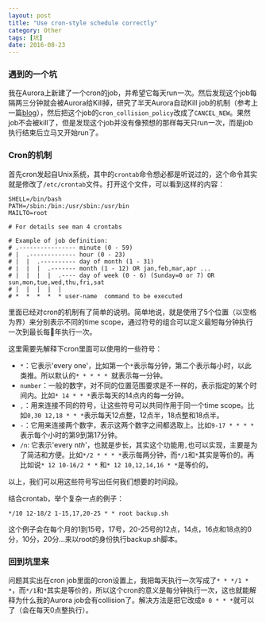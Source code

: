 ```yaml
---
layout: post
title: "Use cron-style schedule correctly"
category: Other
tags: [坑]
date: 2016-08-23
---
```


### 遇到的一个坑

我在Aurora上新建了一个cron的job，并希望它每天run一次。然后发现这个job每隔两三分钟就会被Aurora给Kill掉，研究了半天Aurora自动Kill job的机制（参考上一篇[blog](/framework/2016/08/22/Aurora-Job被Kill的原因)），然后把这个job的`cron_collision_policy`改成了`CANCEL_NEW`。果然job不会被kill了，但是发现这个job并没有像预想的那样每天只run一次，而是job执行结束后立马又开始run了。

### Cron的机制

首先cron发起自Unix系统，其中的`crontab`命令想必都是听说过的，这个命令其实就是修改了`/etc/crontab`文件。打开这个文件，可以看到这样的内容：

```shell
SHELL=/bin/bash
PATH=/sbin:/bin:/usr/sbin:/usr/bin
MAILTO=root

# For details see man 4 crontabs

# Example of job definition:
# .---------------- minute (0 - 59)
# |  .------------- hour (0 - 23)
# |  |  .---------- day of month (1 - 31)
# |  |  |  .------- month (1 - 12) OR jan,feb,mar,apr ...
# |  |  |  |  .---- day of week (0 - 6) (Sunday=0 or 7) OR sun,mon,tue,wed,thu,fri,sat
# |  |  |  |  |
# *  *  *  *  * user-name  command to be executed
```

里面已经对cron的机制有了简单的说明。简单地说，就是使用了5个位置（以空格为界）来分别表示不同的time scope，通过符号的组合可以定义最短每分钟执行一次到最长每年执行一次。

这里需要先解释下cron里面可以使用的一些符号：

- `*`：它表示'every one'，比如第一个`*`表示每分钟，第二个表示每小时，以此类推。所以默认的`* * * * * `就表示每一分钟。
- `number`：一般的数字，对不同的位置范围要求是不一样的，表示指定的某个时间内。比如`* 14 * * *`表示每天的14点内的每一分钟。
- `,`：用来连接不同的符号，让这些符号可以共同作用于同一个time scope。比如`0,30 12,18 * * *`表示每天12点整，12点半，18点整和18点半。
- `-`：它用来连接两个数字，表示这两个数字之间都选取上。比如`9-17 * * * *`表示每个小时的第9到第17分钟。
- `/n`: 它表示'every n*th*'，也就是步长，其实这个功能用`,`也可以实现，主要是为了简洁和方便。比如`*/2 * * * *`表示每两分钟，而`*/1`和`*`其实是等价的。再比如说`* 12 10-16/2 * *` 和`* 12 10,12,14,16 * *`是等价的。

以上，我们可以用这些符号写出任何我们想要的时间段。

结合crontab，举个复杂一点的例子：

```
*/10 12-18/2 1-15,17,20-25 * * root backup.sh
```

这个例子会在每个月的1到15号，17号，20-25号的12点，14点，16点和18点的0分，10分，20分...来以root的身份执行backup.sh脚本。

### 回到坑里来

问题其实出在cron job里面的cron设置上，我把每天执行一次写成了`* * */1 * *`，而`*/1`和`*`其实是等价的，所以这个cron的意义是每分钟执行一次，这也就能解释为什么我的Aurora job会有collision了。解决方法是把它改成`0 0 * * *`就可以了（会在每天0点整执行）。